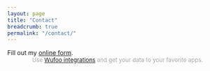 ```yaml
---
layout: page
title: "Contact"
breadcrumb: true
permalink: "/contact/"
---
```


<div id="wufoo-qj0b5de0wrgglx">
Fill out my <a href="https://fpompey.wufoo.com/forms/qj0b5de0wrgglx">online form</a>.
</div>
<div id="wuf-adv" style="font-family:inherit;font-size: small;color:#a7a7a7;text-align:center;display:block;">Use <a href="http://www.wufoo.com/partners/">Wufoo integrations</a> and get your data to your favorite apps.</div>
<script type="text/javascript">var qj0b5de0wrgglx;(function(d, t) {
var s = d.createElement(t), options = {
'userName':'fpompey',
'formHash':'qj0b5de0wrgglx',
'autoResize':true,
'height':'435',
'async':true,
'host':'wufoo.com',
'header':'show',
'ssl':true};
s.src = ('https:' == d.location.protocol ? 'https://' : 'http://') + 'www.wufoo.com/scripts/embed/form.js';
s.onload = s.onreadystatechange = function() {
var rs = this.readyState; if (rs) if (rs != 'complete') if (rs != 'loaded') return;
try { qj0b5de0wrgglx = new WufooForm();qj0b5de0wrgglx.initialize(options);qj0b5de0wrgglx.display(); } catch (e) {}};
var scr = d.getElementsByTagName(t)[0], par = scr.parentNode; par.insertBefore(s, scr);
})(document, 'script');</script>



